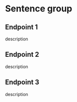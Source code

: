 # Sentence group

## Endpoint 1

description

## Endpoint 2

description

## Endpoint 3

description
